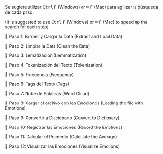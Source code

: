 Se sugiere utilizar <kbd>Ctrl</kbd> <kbd>F</kbd> (Windows) or <kbd>⌘</kbd> <kbd>F</kbd> (Mac) para agilizar la búsqueda de cada paso.

(It is suggested to use <kbd>Ctrl</kbd> <kbd>F</kbd> (Windows) or <kbd>⌘</kbd> <kbd>F</kbd> (Mac) to speed up the search for each step)

📍 Paso 1: Extraer y Cargar la Data (Extract and Load Data)

📍 Paso 2: Limpiar la Data (Clean the Data)

📍 Paso 3: Lematización (Lemmatization)

📍 Paso 4: Tokenización del Texto (Tokenization)

📍 Paso 5: Frecuencia (Frequency)

📍 Paso 6: Tags del Texto (Tags)

📍 Paso 7: Nube de Palabras (Word Cloud)

📍 Paso 8: Cargar el archivo con las Emociones (Loading the file with Emotions)

📍 Paso 9: Convertir a Diccionario (Convert to Dictionary)

📍 Paso 10: Registrar las Emociones (Record the Emotions)

📍 Paso 11: Calcular el Promedio (Calculate the Average)

📍 Paso 12: Visualizar las Emociones (Visualize Emotions)
